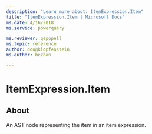 ```yaml
---
description: "Learn more about: ItemExpression.Item"
title: "ItemExpression.Item | Microsoft Docs"
ms.date: 4/16/2018
ms.service: powerquery

ms.reviewer: gepopell
ms.topic: reference
author: dougklopfenstein
ms.author: bezhan

---
```

# ItemExpression.Item
## About
An AST node representing the item in an item expression.

